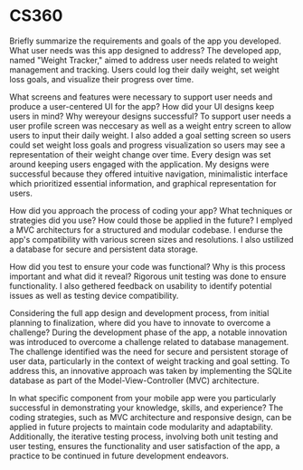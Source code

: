 # CS360
Briefly summarize the requirements and goals of the app you developed. What user needs was this app designed to address?
The developed app, named "Weight Tracker," aimed to address user needs related to weight management and tracking. Users could log their daily weight, set weight loss goals, and visualize their progress over time.

What screens and features were necessary to support user needs and produce a user-centered UI for the app? How did your UI designs keep users in mind? Why wereyour designs successful? 
To support user needs a user profile screen was neccesary as well as a weight entry screen to allow users to input their daily weight. I also added a goal setting screen so users could set weight loss goals and 
progress visualization so users may see a representation of their weight change over time. Every design was set around keeping users engaged with the application. My designs were successful because they offered intuitive navigation, 
minimalistic interface which prioritized essential information, and graphical representation for users. 

How did you approach the process of coding your app? What techniques or strategies did you use? How could those be applied in the future?
I emplyed a MVC architecturs for a structured and modular codebase. I endurse the app's compatibility with various screen sizes and resolutions. I also ustilized a database for secure and persistent data storage.

How did you test to ensure your code was functional? Why is this process important and what did it reveal?
Rigorous unit testing was done to ensure functionality. I also gethered feedback on usability to identify potential issues as well as testing device compatibility. 

Considering the full app design and development process, from initial planning to finalization, where did you have to innovate to overcome a challenge?
During the development phase of the app, a notable innovation was introduced to overcome a challenge related to database management. The challenge identified was the need for secure and persistent storage of
user data, particularly in the context of weight tracking and goal setting. To address this, an innovative approach was taken by implementing the SQLite database as part of the Model-View-Controller (MVC) architecture.

In what specific component from your mobile app were you particularly successful in demonstrating your knowledge, skills, and experience?
The coding strategies, such as MVC architecture and responsive design, can be applied in future projects to maintain code modularity and adaptability. Additionally, the iterative testing process, 
involving both unit testing and user testing, ensures the functionality and user satisfaction of the app, a practice to be continued in future development endeavors.

